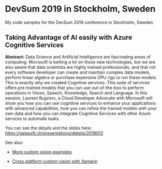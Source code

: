 # DevSum 2019 in Stockholm, Sweden

My code samples for the DevSum 2019 conference in Stockholm, Sweden.

## Taking Advantage of AI easily with Azure Cognitive Services

**Abstract:** Data Science and Artificial Intelligence are fascinating areas of computing. Microsoft is betting a lot on these new technologies, but we are also aware that data scientists are highly trained professionals, and that not every software developer can create and maintain complex data models, perform linear algebra or purchase expensive GPU rigs to run these models. This is exactly why we created Cognitive services. This suite of services offers pre-trained models that you can use out-of-the-box to perform operations in Vision, Speech, Knowledge, Search and Language. In this session, Laurent Bugnion, a Cloud Developer Advocate with Microsoft will show you how you can use cognitive services to enhance your applications with advanced capabilities, how you can refine the trained models with your own data and how you can integrate Cognitive Services with other Azure services to automate tasks.

You can see the details and the slides here:
https://galasoft.ch/presentations/details/2019013

See also:

- [More custom vision examples](http://github.com/lbugnion/sample-azure-cognitive1)

- [Cross platform custom vision with Xamarin](http://github.com/lbugnion/sample-crossplatform-customvision)
